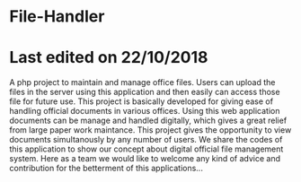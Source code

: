 # File-Handler
# Last edited on 22/10/2018
A php project to maintain and manage office files. Users can upload the files in the server using this application and then easily can access those file for future use.
This project is basically developed for giving ease of handling official documents in various offices. 
Using this web application documents can be manage and handled digitally, which gives a great relief from large paper work maintance.
This project gives the opportunity to view documents simultanously by any number of users.
We share the codes of this application to show our concept about digital official file management system.
Here as a team we would like to welcome any kind of advice and contribution for the betterment of this applications...
